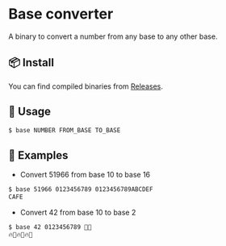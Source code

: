 # Base converter

A binary to convert a number from any base to any other base.

## 📦 Install

You can find compiled binaries from [Releases](https://github.com/ctison/base/releases).

## 🧮 Usage

```sh
$ base NUMBER FROM_BASE TO_BASE
```

## 🧸 Examples

- Convert 51966 from base 10 to base 16

```sh
$ base 51966 0123456789 0123456789ABCDEF
CAFE
```

- Convert 42 from base 10 to base 2

```sh
$ base 42 0123456789 🦾🔥
🔥🦾🔥🦾🔥🦾
```
